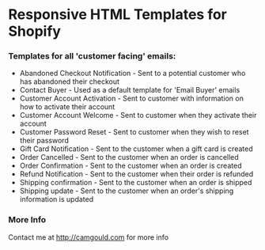 # Responsive HTML Templates for Shopify

### Templates for all 'customer facing' emails:

* Abandoned Checkout Notification	- Sent to a potential customer who has abandoned their checkout
* Contact Buyer - Used as a default template for 'Email Buyer' emails
* Customer Account Activation - Sent to customer with information on how to activate their account
* Customer Account Welcome - Sent to customer when they activate their account
* Customer Password Reset	- Sent to customer when they wish to reset their password
* Gift Card Notification - Sent to the customer when a gift card is created
* Order Cancelled	- Sent to the customer when an order is cancelled
* Order Confirmation - Sent to the customer when an order is created
* Refund Notification	- Sent to the customer when their order is refunded
* Shipping confirmation - Sent to the customer when an order is shipped
* Shipping update	- Sent to the customer when an order's shipping information is updated

### More Info

Contact me at http://camgould.com for more info